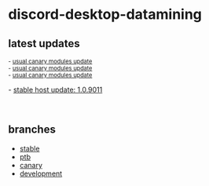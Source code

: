 # discord-desktop-datamining

## latest updates

<sub>- [usual canary modules update](https://github.com/OpenAsar/discord-desktop-datamining/commit/b1be1604a2eefe9e040b0026ca490a1e5d9c2855)</sub> <br>
<sub>- [usual canary modules update](https://github.com/OpenAsar/discord-desktop-datamining/commit/0e31b6d873f45a47911c5c814a9b790b7e0110e8)</sub> <br>
<sub>- [usual canary modules update](https://github.com/OpenAsar/discord-desktop-datamining/commit/b1be1604a2eefe9e040b0026ca490a1e5d9c2855)</sub>

\- [stable host update: 1.0.9011](https://github.com/OpenAsar/discord-desktop-datamining/commit/a8a8865110a2731e6369aa83c28db2b59a49c5b1)

<br>

## branches

- [stable](https://github.com/OpenAsar/discord-desktop-datamining/tree/stable)
- [ptb](https://github.com/OpenAsar/discord-desktop-datamining/tree/ptb)
- [canary](https://github.com/OpenAsar/discord-desktop-datamining/tree/canary)
- [development](https://github.com/OpenAsar/discord-desktop-datamining/tree/development)
